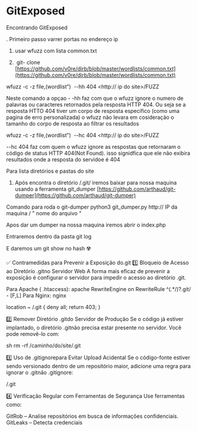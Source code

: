 # GitExposed
Encontrando GitExposed 


. Primeiro passo varrer portas no endereço ip
    
1. usar wfuzz com lista common.txt
    
2.  git- clone [https://github.com/v0re/dirb/blob/master/wordlists/common.txt](https://github.com/v0re/dirb/blob/master/wordlists/common.txt)
    

wfuzz -c -z file,(wordlist”)  --hh 404 <http:// ip do site>/FUZZ

Neste comando a opçao - -hh faz com que o wfuzz ignore o numero de palavras ou caracteres retornados pela resposta HTTP 404. Ou seja se a resposta HTTO 404 tiver um corpo de resposta especifico (como uma pagina de erro personalizada) o wfuzz não levara em cosideração o tamanho do corpo de resposta ao filtrar os resultados 

wfuzz -c -z file,(wordlist”)  --hc 404 <http:// ip do site>/FUZZ

--hc 404 faz com quem o wfuzz ignore as respostas que retornaram o código de status HTTP 404(Not Found). isso signidfica que ele não exibira resultados onde a resposta do servidoe é 404
  

Para lista diretórios e pastas do site 
  

1. Após encontra o diretório /.git/ iremos baixar para nossa maquina usando a ferramenta git_dumper [https://github.com/arthaud/git-dumper](https://github.com/arthaud/git-dumper)
    
Comando para roda o git-dumper
python3 git_dumper.py http:// IP da maquina / " nome do arquivo "

Apos dar um dumper na nossa maquina iremos abrir o index.php

Entraremos dentro da pasta git log

E daremos um git show no hash ☢️



✅ Contramedidas para Prevenir a Exposição do.git
1️⃣ Bloqueio de Acesso ao Diretório .gitno Servidor Web
A forma mais eficaz de prevenir a exposição é configurar o servidor para impedir o acesso ao diretório .git.

Para Apache ( .htaccess):
apache
RewriteEngine on
RewriteRule ^(.*/)?\.git/ - [F,L]
Para Nginx:
nginx


location ~ /.git {
    deny all;
    return 403;
}

2️⃣ Remover Diretório .gitdo Servidor de Produção
Se o código já estiver implantado, o diretório .gitnão precisa estar presente no servidor. Você pode removê-lo com:

sh
rm -rf /caminho/do/site/.git

3️⃣ Uso de .gitignorepara Evitar Upload Acidental
Se o código-fonte estiver sendo versionado dentro de um repositório maior, adicione uma regra para ignorar o .gitnão .gitignore:

/.git

4️⃣ Verificação Regular com Ferramentas de Segurança
Use ferramentas como:

GitRob – Analise repositórios em busca de informações confidenciais.
GitLeaks – Detecta credenciais






